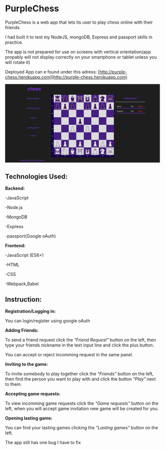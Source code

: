 # PurpleChess

PurpleChess is a web app that lets its user to play chess online with their friends.

I had built it to test my NodeJS, mongoDB, Express and passport skills in practice.

The app is not prepared for use on screens with vertical orientation(app propably will not display correctly on your smartphone or tablet unless you will rotate it)

Deployed App can e found under this adress: [http://purple-chess.herokuapp.com](http://purple-chess.herokuapp.com)

![Image](ReadmeIMG1.jpg)

## Technologies Used:

**Backend:**

-JavaScript

-Node.js

-MongoDB

-Express

-passport(Google oAuth)

**Frontend:**

-JavaScript (ES6+)

-HTML

-CSS

-Webpack,Babel

## Instruction:

**Registration/Logging in:**

You can login/register using google oAuth

**Adding Friends:**

To send a friend request click the _"Friend Request"_ button on the left, then type your friends nickname in the text input line and click the plus button.

You can accept or reject incomming request in the same panel.

**Inviting to the game:**

To invite somebody to play together click the _"Friends"_ button on the left, then find the person you want to play with and click the button _"Play"_ next to them.

**Accepting game requests:**

To view incomming game requests click the _"Game requests"_ button on the left, when you will accept game invitation new game will be created for you.

**Opening lasting game:**

You can find your lasting games clicking the _"Lasting games"_ button on the left.

The app still has one bug I have to fix
